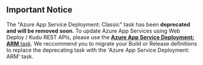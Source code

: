 ## **Important Notice**
The "Azure App Service Deployment: Classic" task has been **deprecated and will be removed soon**. To update Azure App Services using Web Deploy / Kudu REST APIs, please use the [**Azure App Service Deployment: ARM** task](https://github.com/Microsoft/vsts-tasks/tree/master/Tasks/AzureRmWebAppDeployment). 
We reccommend you to migrate your Build or Release definitions to replace the deprecating task with the 'Azure App Service Deployment: ARM' task.




